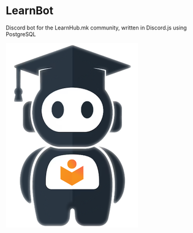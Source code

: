# LearnBot
Discord bot for the LearnHub.mk community, written in Discord.js using PostgreSQL

![LearnBot](./assets/learnbot.png)